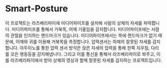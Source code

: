 # Smart-Posture
이 프로젝트는 라즈베리파이에 미디어파이프를 설치해 사람의 상체의 자세를 파악합니다. 미디어파이프를 통해서 거북목, 어깨 기울임을 감지합니다. 미디어파이프에는 사람의 관절을 인지하는 랜드마크가 있습니다. 미디어파이프에서는 목에 랜드마크가 없기 때문에, 어깨와 귀를 이용해 거북목을 측정합니다. 압력센서는 하체의 잘못된 자세를 감지합니다. 아두이노를 통한 압력 센서 방석은 앉은 자세의 압력을 통해 한쪽 치우침, 다리를 꼬은 행동등을 감지해냅니다. 그리고 이를 통신을 통해서 라즈베리파이로 쏴주고, 이를 라즈베리파이에서 받아 상체의 영상과 함께 잘못된 자세를 감지하는 프로젝트입니다.
